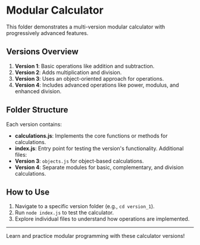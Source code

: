 # Modular Calculator

This folder demonstrates a multi-version modular calculator with progressively advanced features.

## Versions Overview

1. **Version 1**: Basic operations like addition and subtraction.
2. **Version 2**: Adds multiplication and division.
3. **Version 3**: Uses an object-oriented approach for operations.
4. **Version 4**: Includes advanced operations like power, modulus, and enhanced division.

## Folder Structure

Each version contains:

- **calculations.js**: Implements the core functions or methods for calculations.
- **index.js**: Entry point for testing the version's functionality.
  Additional files:
- **Version 3**: `objects.js` for object-based calculations.
- **Version 4**: Separate modules for basic, complementary, and division calculations.

## How to Use

1. Navigate to a specific version folder (e.g., `cd version_1`).
2. Run `node index.js` to test the calculator.
3. Explore individual files to understand how operations are implemented.

---

Learn and practice modular programming with these calculator versions!
